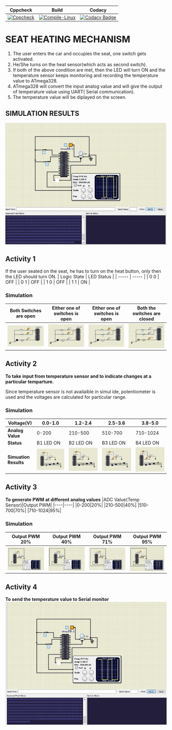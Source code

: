 |Cppcheck|Build|Codacy|
|----|----|----|
|[![Cppcheck](https://github.com/256653/LnT_EmbeddedC/actions/workflows/code.yml/badge.svg)](https://github.com/256653/LnT_EmbeddedC/actions/workflows/code.yml)|[![Compile-Linux](https://github.com/256653/LnT_EmbeddedC/actions/workflows/compile.yml/badge.svg)](https://github.com/256653/LnT_EmbeddedC/actions/workflows/compile.yml)|[![Codacy Badge](https://app.codacy.com/project/badge/Grade/13a6dd6d992549519c2f825497cf3784)](https://www.codacy.com/gh/256653/LnT_EmbeddedC/dashboard?utm_source=github.com&amp;utm_medium=referral&amp;utm_content=256653/LnT_EmbeddedC&amp;utm_campaign=Badge_Grade)|


# SEAT HEATING MECHANISM
1.  The user enters the car and occupies the seat, one switch gets activated.
2.  He/She turns on the heat sensor(which acts as second switch).
3.  If both of the above condition are met, then the LED will turn ON and the temperature sensor keeps monitoring and recording the temperature value to ATmega328.
4.  ATmega328 will convert the input analog value and will give the output of temperature value using UART( Serial communication).
5.  The temperature value will be diplayed on the screen.

## SIMULATION RESULTS
![IMG](img/Act4/42.jpeg)

## Activity 1

If the user seated on the seat, he has to turn on the heat button, only then the LED should turn ON.
| Logic State | LED Status |
| ----- | ----- |
| 0 0 | OFF |
| 0 1 | OFF |
| 1 0 | OFF |
| 1 1 | ON |

### Simulation 
|Both Switches are open|Either one of switches is open|Either one of switches is open|Both the switches are closed|
|----|----|----|----|
|![st1](img/Act1/st1.PNG)|![st2](img/Act1/st2.PNG)|![st3](img/Act1/st3.PNG)|![st4](img/Act1/st4.PNG)|

## Activity 2

**To take input from temperature sensor and to indicate changes at a particular temparture.**

Since temperature sensor is not availaible in simul ide, potentiometer is used and the voltages are calculated for particular range.

### Simulation
|Voltage(V)|0.0-1.0|1.2-2.4|2.5-3.6|3.8-5.0|
|----|----|----|----|----|
|**Analog Value**|0-200|210-500|510-700|710-1024|
|**Status**|B1 LED ON|B2 LED ON|B3 LED ON|B4 LED ON|
|**Simuation Results**|![b1](img/Act2/b1.PNG)|![b2](img/Act2/b2.PNG)|![b3](img/Act2/b3.PNG)|![b4](img/Act2/b4.PNG)|


## Activity 3

**To generate PWM at different analog values**
|ADC Value(Temp Sensor)|Output PWM|
|----|----|
|0-200|20%|
|210-500|40%|
|510-700|70%|
|710-1024|95%|

### Simulation 
|Output PWM 20%|Output PWM 40%|Output PWM 71%|Output PWM 95%|
|----|----|----|----|
|![33](img/Act3/33.jpeg)|![34](img/Act3/34.jpeg)|![32](img/Act3/32.jpeg)|![31](img/Act3/31.jpeg)|

## Activity 4
**To send the temperature value to Serial monitor**
![SM](img/Act4/43.jpeg)
